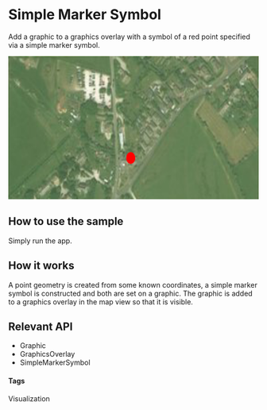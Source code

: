 # Simple Marker Symbol
Add a graphic to a graphics overlay with a symbol of a red point specified via a simple marker symbol.

![Simple Marker Symbol App](simple-marker-symbol.png)

## How to use the sample
Simply run the app.

## How it works
A point geometry is created from some known coordinates, a simple marker symbol is constructed and both are set on a graphic. The graphic is added to a graphics overlay in the map view so that it is visible.

## Relevant API
* Graphic
* GraphicsOverlay
* SimpleMarkerSymbol

#### Tags
Visualization
